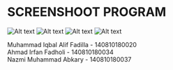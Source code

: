 # SCREENSHOOT PROGRAM
![Alt text](https://i.ibb.co/zHKP9qh/ss1.jpg "Hill Cipher")
![Alt text](https://i.ibb.co/XsB4Pd1/ss2.jpg "Hill Cipher")
![Alt text](https://i.ibb.co/SV4hkSq/ss3.jpg "Hill Cipher")
![Alt text](https://i.ibb.co/HdD4Jbh/ss4.jpg "Hill Cipher")

Muhammad Iqbal Alif Fadilla - 140810180020 <br>
Ahmad Irfan Fadholi - 140810180034 <br>
Nazmi Muhammad Abkary - 140810180037 <br>